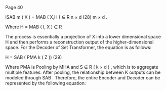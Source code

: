 Page 40

ISAB m ( X ) = MAB ( X,H ) ∈ R n × d (28) m × d .

Where H = MAB ( I, X ) ∈ R

The process is essentially a projection of X into a lower dimensional space H and then performs a reconstruction output of the higher-dimensional space. For the Decoder of Set Transformer, the equation is as follows:

H = SAB ( PMA k ( Z )) (29)

Where PMA is Pooling by MHA and S ∈ R ( k × d ) , which is to aggregate multiple features. After pooling, the relationship between K outputs can be modeled through SAB . Therefore, the entire Encoder and Decoder can be represented by the following equation: